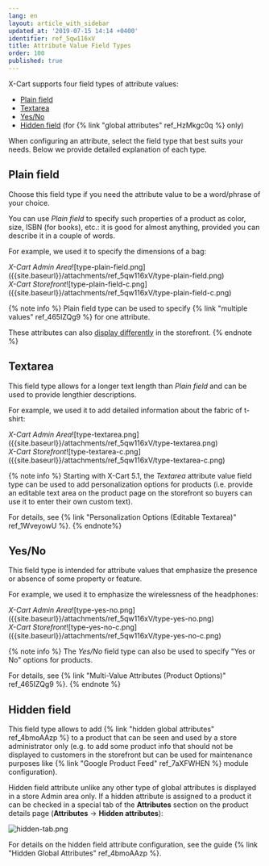 ```yaml
---
lang: en
layout: article_with_sidebar
updated_at: '2019-07-15 14:14 +0400'
identifier: ref_5qw116xV
title: Attribute Value Field Types
order: 100
published: true
---
```

X-Cart supports four field types of attribute values:

*   [Plain field](#plain-field)
*   [Textarea](#textarea)
*   [Yes/No](#yesno)
*   [Hidden field](#hidden-field "Managing attribute values") (for {% link "global attributes" ref_HzMkgc0q %} only)

When configuring an attribute, select the field type that best suits your needs. Below we provide detailed explanation of each type.

## **Plain field**

Choose this field type if you need the attribute value to be a word/phrase of your choice. 

You can use _Plain field_ to specify such properties of a product as color, size, ISBN (for books), etc.: it is good for almost anything, provided you can describe it in a couple of words. 

For example, we used it to specify the dimensions of a bag:

<div class="ui stackable two column grid">
  <div class="column" markdown="span"><i>X-Cart Admin Area</i>![type-plain-field.png]({{site.baseurl}}/attachments/ref_5qw116xV/type-plain-field.png)</div>
  <div class="column" markdown="span"><i>X-Cart Storefront</i>![type-plain-field-c.png]({{site.baseurl}}/attachments/ref_5qw116xV/type-plain-field-c.png)</div>
</div>

{% note info %}
Plain field type can be used to specify {% link "multiple values" ref_465IZQg9 %} for one attribute. 

These attributes can also [display differently](https://kb.x-cart.com/product_classes_and_attributes/attributes/attribute_values/multivalue.html#configuring-multi-value-attributes-display-mode "Attribute Value Field Types") in the storefront. 
{% endnote %}

## **Textarea**

This field type allows for a longer text length than _Plain field_ and can be used to provide lengthier descriptions. 

For example, we used it to add detailed information about the fabric of t-shirt:

<div class="ui stackable two column grid">
  <div class="column" markdown="span"><i>X-Cart Admin Area</i>![type-textarea.png]({{site.baseurl}}/attachments/ref_5qw116xV/type-textarea.png)</div>
  <div class="column" markdown="span"><i>X-Cart Storefront</i>![type-textarea-c.png]({{site.baseurl}}/attachments/ref_5qw116xV/type-textarea-c.png)</div>
</div>

{% note info %}
Starting with X-Cart 5.1, the _Textarea_ attribute value field type can be used to add personalization options for products (i.e. provide an editable text area on the product page on the storefront so buyers can use it to enter their own custom text). 

For details, see {% link "Personalization Options (Editable Textarea)" ref_1WveyowU %}.
{% endnote%}

## **Yes/No**

This field type is intended for attribute values that emphasize the presence or absence of some property or feature. 

For example, we used it to emphasize the wirelessness of the headphones:

<div class="ui stackable two column grid">
  <div class="column" markdown="span"><i>X-Cart Admin Area</i>![type-yes-no.png]({{site.baseurl}}/attachments/ref_5qw116xV/type-yes-no.png)</div>
  <div class="column" markdown="span"><i>X-Cart Storefront</i>![type-yes-no-c.png]({{site.baseurl}}/attachments/ref_5qw116xV/type-yes-no-c.png)</div>
</div>

{% note info %}
The _Yes/No_ field type can also be used to specify "Yes or No" options for products. 

For details, see {% link "Multi-Value Attributes (Product Options)" ref_465IZQg9 %}.
{% endnote %}

## **Hidden field**

This field type allows to add {% link "hidden global attributes" ref_4bmoAAzp %} to a product that can be seen and used by a store administrator only (e.g. to add some product info that should not be displayed to customers in the storefront but can be used for maintenance purposes like {% link "Google Product Feed" ref_7aXFWHEN %} module configuration). 

Hidden field attribute unlike any other type of global attributes is displayed in a store Admin area only. If a hidden attribute is assigned to a product it can be checked in a special tab of the **Attributes** section on the product details page (**Attributes** -> **Hidden attributes**):

![hidden-tab.png]({{site.baseurl}}/attachments/ref_bTfJ9bTS/hidden-tab.png)

For details on the hidden field attribute configuration, see the guide {% link "Hidden Global Attributes" ref_4bmoAAzp %}.
